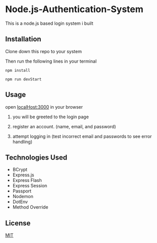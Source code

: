  # Node.js-Authentication-System

This is a node.js based login system i built

## Installation

Clone down this repo to your system

Then run the following lines in your terminal
```
npm install
```

```
npm run devStart
```

## Usage

open [localHost:3000](localhost:3000) in your browser

1. you will be greeted to the login page

2. register an account. (name, email, and password)


3. attempt logging in (test incorrect email and passwords to see error handling) 


## Technologies Used
* BCrypt
* Express.js
* Express Flash
* Express Session
* Passport
* Nodemon
* DotEnv
* Method Override
## License
[MIT](https://choosealicense.com/licenses/mit/)
